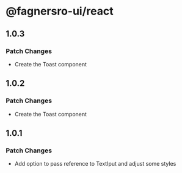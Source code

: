 # @fagnersro-ui/react

## 1.0.3

### Patch Changes

- Create the Toast component

## 1.0.2

### Patch Changes

- Create the Toast component

## 1.0.1

### Patch Changes

- Add option to pass reference to TextIput and adjust some styles
